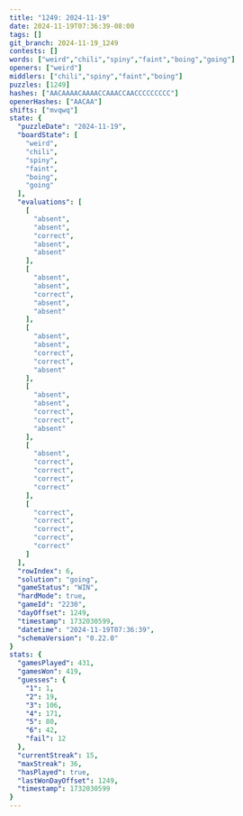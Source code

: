 ```yaml
---
title: "1249: 2024-11-19"
date: 2024-11-19T07:36:39-08:00
tags: []
git_branch: 2024-11-19_1249
contests: []
words: ["weird","chili","spiny","faint","boing","going"]
openers: ["weird"]
middlers: ["chili","spiny","faint","boing"]
puzzles: [1249]
hashes: ["AACAAAACAAAACCAAACCAACCCCCCCCC"]
openerHashes: ["AACAA"]
shifts: ["mvqwq"]
state: {
  "puzzleDate": "2024-11-19",
  "boardState": [
    "weird",
    "chili",
    "spiny",
    "faint",
    "boing",
    "going"
  ],
  "evaluations": [
    [
      "absent",
      "absent",
      "correct",
      "absent",
      "absent"
    ],
    [
      "absent",
      "absent",
      "correct",
      "absent",
      "absent"
    ],
    [
      "absent",
      "absent",
      "correct",
      "correct",
      "absent"
    ],
    [
      "absent",
      "absent",
      "correct",
      "correct",
      "absent"
    ],
    [
      "absent",
      "correct",
      "correct",
      "correct",
      "correct"
    ],
    [
      "correct",
      "correct",
      "correct",
      "correct",
      "correct"
    ]
  ],
  "rowIndex": 6,
  "solution": "going",
  "gameStatus": "WIN",
  "hardMode": true,
  "gameId": "2230",
  "dayOffset": 1249,
  "timestamp": 1732030599,
  "datetime": "2024-11-19T07:36:39",
  "schemaVersion": "0.22.0"
}
stats: {
  "gamesPlayed": 431,
  "gamesWon": 419,
  "guesses": {
    "1": 1,
    "2": 19,
    "3": 106,
    "4": 171,
    "5": 80,
    "6": 42,
    "fail": 12
  },
  "currentStreak": 15,
  "maxStreak": 36,
  "hasPlayed": true,
  "lastWonDayOffset": 1249,
  "timestamp": 1732030599
}
---
```

<!-- more -->
